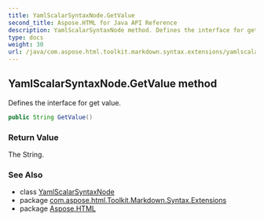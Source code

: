 ```yaml
---
title: YamlScalarSyntaxNode.GetValue
second_title: Aspose.HTML for Java API Reference
description: YamlScalarSyntaxNode method. Defines the interface for get value
type: docs
weight: 30
url: /java/com.aspose.html.toolkit.markdown.syntax.extensions/yamlscalarsyntaxnode/getvalue/
---
```

## YamlScalarSyntaxNode.GetValue method

Defines the interface for get value.

```java
public String GetValue()
```

### Return Value

The String.

### See Also

* class [YamlScalarSyntaxNode](../)
* package [com.aspose.html.Toolkit.Markdown.Syntax.Extensions](../../yamlscalarsyntaxnode/)
* package [Aspose.HTML](../../../)
